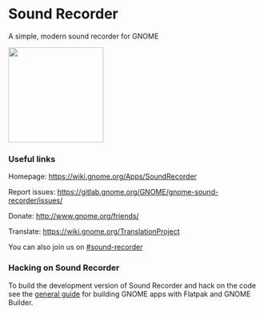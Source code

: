 # Sound Recorder

A simple, modern sound recorder for GNOME

<a href="https://flathub.org/apps/details/org.gnome.SoundRecorder">
<img src="https://flathub.org/assets/badges/flathub-badge-i-en.png" width="190px" />
</a>


### Useful links

Homepage: https://wiki.gnome.org/Apps/SoundRecorder

Report issues: https://gitlab.gnome.org/GNOME/gnome-sound-recorder/issues/

Donate: http://www.gnome.org/friends/

Translate: https://wiki.gnome.org/TranslationProject

You can also join us on [#sound-recorder](irc://irc.gnome.org/sound-recorder) 

### Hacking on Sound Recorder

To build the development version of Sound Recorder and hack on the code
see the [general guide](https://wiki.gnome.org/Newcomers/BuildProject)
for building GNOME apps with Flatpak and GNOME Builder.
